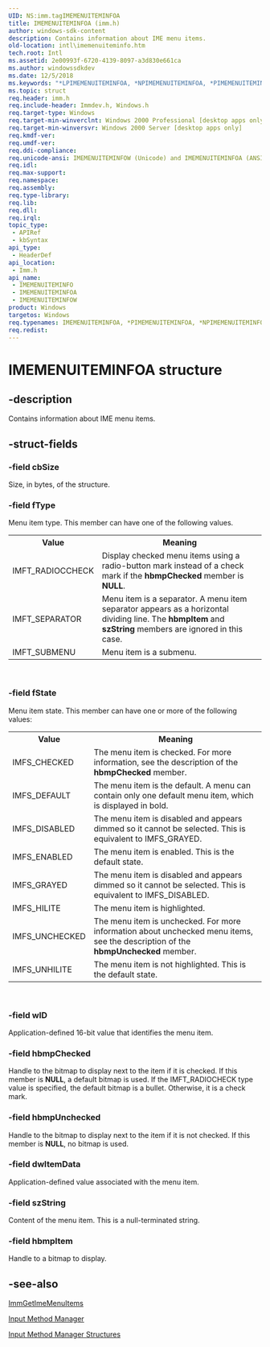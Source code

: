```yaml
---
UID: NS:imm.tagIMEMENUITEMINFOA
title: IMEMENUITEMINFOA (imm.h)
author: windows-sdk-content
description: Contains information about IME menu items.
old-location: intl\imemenuiteminfo.htm
tech.root: Intl
ms.assetid: 2e00993f-6720-4139-8097-a3d830e661ca
ms.author: windowssdkdev
ms.date: 12/5/2018
ms.keywords: "*LPIMEMENUITEMINFOA, *NPIMEMENUITEMINFOA, *PIMEMENUITEMINFOA, IMEMENUITEMINFO, IMEMENUITEMINFO structure [Internationalization for Windows Applications], IMEMENUITEMINFOA, IMEMENUITEMINFOW, PIMEMENUITEMINFO, PIMEMENUITEMINFO structure pointer [Internationalization for Windows Applications], _win32_IMEMENUITEMINFO_str, imm/IMEMENUITEMINFO, imm/IMEMENUITEMINFOA, imm/IMEMENUITEMINFOW, imm/PIMEMENUITEMINFO, intl.imemenuiteminfo, tagIMEMENUITEMINFOA, tagIMEMENUITEMINFOW"
ms.topic: struct
req.header: imm.h
req.include-header: Immdev.h, Windows.h
req.target-type: Windows
req.target-min-winverclnt: Windows 2000 Professional [desktop apps only]
req.target-min-winversvr: Windows 2000 Server [desktop apps only]
req.kmdf-ver: 
req.umdf-ver: 
req.ddi-compliance: 
req.unicode-ansi: IMEMENUITEMINFOW (Unicode) and IMEMENUITEMINFOA (ANSI)
req.idl: 
req.max-support: 
req.namespace: 
req.assembly: 
req.type-library: 
req.lib: 
req.dll: 
req.irql: 
topic_type:
 - APIRef
 - kbSyntax
api_type:
 - HeaderDef
api_location:
 - Imm.h
api_name:
 - IMEMENUITEMINFO
 - IMEMENUITEMINFOA
 - IMEMENUITEMINFOW
product: Windows
targetos: Windows
req.typenames: IMEMENUITEMINFOA, *PIMEMENUITEMINFOA, *NPIMEMENUITEMINFOA, *LPIMEMENUITEMINFOA
req.redist: 
---
```


# IMEMENUITEMINFOA structure


## -description



Contains information about IME menu items.




## -struct-fields




### -field cbSize

Size, in bytes, of the structure.


### -field fType

Menu item type. This member can have one of the following values.

<table>
<tr>
<th>Value</th>
<th>Meaning</th>
</tr>
<tr>
<td>IMFT_RADIOCCHECK</td>
<td>Display checked menu items using a radio-button mark instead of a check mark if the <b>hbmpChecked</b> member is <b>NULL</b>.</td>
</tr>
<tr>
<td>IMFT_SEPARATOR</td>
<td>Menu item is a separator. A menu item separator appears as a horizontal dividing line. The <b>hbmpItem</b> and <b>szString</b> members are ignored in this case.</td>
</tr>
<tr>
<td>IMFT_SUBMENU</td>
<td>Menu item is a submenu.</td>
</tr>
</table>
 


### -field fState

Menu item state. This member can have one or more of the following values:

<table>
<tr>
<th>Value</th>
<th>Meaning</th>
</tr>
<tr>
<td>IMFS_CHECKED</td>
<td>The menu item is checked. For more information, see the description of the <b>hbmpChecked</b> member.</td>
</tr>
<tr>
<td>IMFS_DEFAULT</td>
<td>The menu item is the default. A menu can contain only one default menu item, which is displayed in bold.</td>
</tr>
<tr>
<td>IMFS_DISABLED</td>
<td>The menu item is disabled and appears dimmed so it cannot be selected. This is equivalent to IMFS_GRAYED.</td>
</tr>
<tr>
<td>IMFS_ENABLED</td>
<td>The menu item is enabled. This is the default state.</td>
</tr>
<tr>
<td>IMFS_GRAYED</td>
<td>The menu item is disabled and appears dimmed so it cannot be selected. This is equivalent to IMFS_DISABLED.</td>
</tr>
<tr>
<td>IMFS_HILITE</td>
<td>The menu item is highlighted.</td>
</tr>
<tr>
<td>IMFS_UNCHECKED</td>
<td>The menu item is unchecked. For more information about unchecked menu items, see the description of the <b>hbmpUnchecked</b> member.</td>
</tr>
<tr>
<td>IMFS_UNHILITE</td>
<td>The menu item is not highlighted. This is the default state.</td>
</tr>
</table>
 


### -field wID

Application-defined 16-bit value that identifies the menu item.


### -field hbmpChecked

Handle to the bitmap to display next to the item if it is checked. If this member is <b>NULL</b>, a default bitmap is used. If the IMFT_RADIOCHECK type value is specified, the default bitmap is a bullet. Otherwise, it is a check mark.


### -field hbmpUnchecked

Handle to the bitmap to display next to the item if it is not checked. If this member is <b>NULL</b>, no bitmap is used.


### -field dwItemData

Application-defined value associated with the menu item.


### -field szString

Content of the menu item. This is a null-terminated string.


### -field hbmpItem

Handle to a bitmap to display.


## -see-also




<a href="https://msdn.microsoft.com/452c864d-b2e7-452a-85f2-d06d46170865">ImmGetImeMenuItems</a>



<a href="https://msdn.microsoft.com/3e23e004-514a-4021-bd20-5ac55547258f">Input Method Manager</a>



<a href="https://msdn.microsoft.com/1be3ae8b-e083-4420-bc8a-7f49c4264cab">Input Method Manager Structures</a>
 

 

